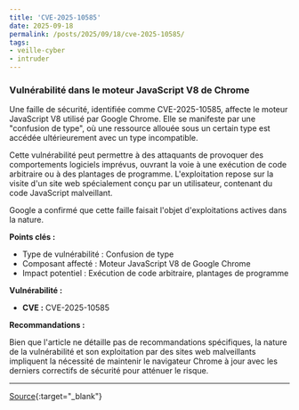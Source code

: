```yaml
---
title: 'CVE-2025-10585'
date: 2025-09-18
permalink: /posts/2025/09/18/cve-2025-10585/
tags:
- veille-cyber
- intruder
---
```

### Vulnérabilité dans le moteur JavaScript V8 de Chrome

Une faille de sécurité, identifiée comme CVE-2025-10585, affecte le moteur JavaScript V8 utilisé par Google Chrome. Elle se manifeste par une "confusion de type", où une ressource allouée sous un certain type est accédée ultérieurement avec un type incompatible.

Cette vulnérabilité peut permettre à des attaquants de provoquer des comportements logiciels imprévus, ouvrant la voie à une exécution de code arbitraire ou à des plantages de programme. L'exploitation repose sur la visite d'un site web spécialement conçu par un utilisateur, contenant du code JavaScript malveillant.

Google a confirmé que cette faille faisait l'objet d'exploitations actives dans la nature.

**Points clés :**

*   Type de vulnérabilité : Confusion de type
*   Composant affecté : Moteur JavaScript V8 de Google Chrome
*   Impact potentiel : Exécution de code arbitraire, plantages de programme

**Vulnérabilité :**

*   **CVE :** CVE-2025-10585

**Recommandations :**

Bien que l'article ne détaille pas de recommandations spécifiques, la nature de la vulnérabilité et son exploitation par des sites web malveillants impliquent la nécessité de maintenir le navigateur Chrome à jour avec les derniers correctifs de sécurité pour atténuer le risque.

---
[Source](https://cvemon.intruder.io/cves/CVE-2025-10585){:target="_blank"}
